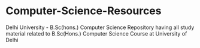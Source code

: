 # Computer-Science-Resources
Delhi University - B.Sc(hons.) Computer Science
Repository having all study material related to B.Sc(Hons.) Computer Science Course at University of Delhi
